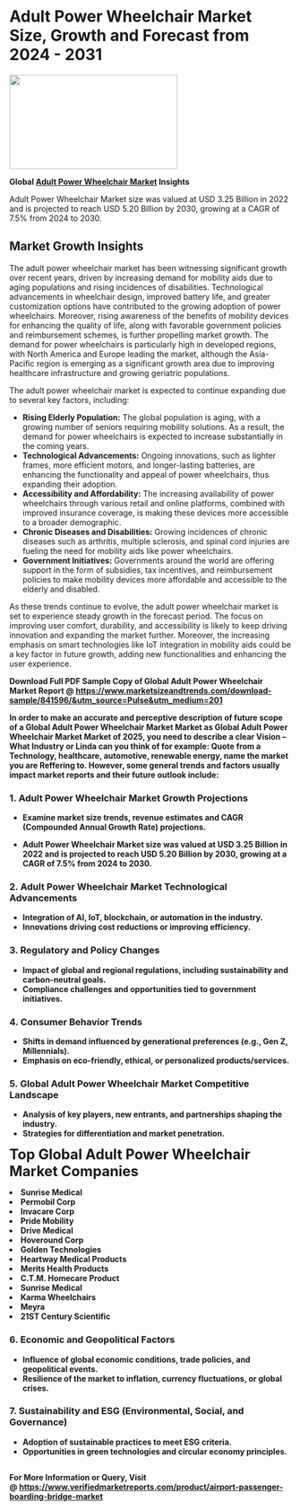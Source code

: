 <H1>Adult Power Wheelchair Market Size, Growth and Forecast from 2024 - 2031</H1><img class="aligncenter size-medium wp-image-584254" src="https://thirdeyenews.in/wp-content/uploads/2024/09/Global-Market-Research-300x168.jpeg" alt="" width="300" height="168" /><p><strong>Global&nbsp;<a href="https://www.marketsizeandtrends.com/download-sample/841596/&amp;utm_source=Pulse&amp;utm_medium=201">Adult Power Wheelchair Market</a> Insights</strong></p><p>Adult Power Wheelchair Market size was valued at USD 3.25 Billion in 2022 and is projected to reach USD 5.20 Billion by 2030, growing at a CAGR of 7.5% from 2024 to 2030.</p><p><h2>Market Growth Insights</h2> <p>The adult power wheelchair market has been witnessing significant growth over recent years, driven by increasing demand for mobility aids due to aging populations and rising incidences of disabilities. Technological advancements in wheelchair design, improved battery life, and greater customization options have contributed to the growing adoption of power wheelchairs. Moreover, rising awareness of the benefits of mobility devices for enhancing the quality of life, along with favorable government policies and reimbursement schemes, is further propelling market growth. The demand for power wheelchairs is particularly high in developed regions, with North America and Europe leading the market, although the Asia-Pacific region is emerging as a significant growth area due to improving healthcare infrastructure and growing geriatric populations.</p> <p><strong></strong></p> <p>The adult power wheelchair market is expected to continue expanding due to several key factors, including: </p> <ul> <li><strong>Rising Elderly Population:</strong> The global population is aging, with a growing number of seniors requiring mobility solutions. As a result, the demand for power wheelchairs is expected to increase substantially in the coming years.</li> <li><strong>Technological Advancements:</strong> Ongoing innovations, such as lighter frames, more efficient motors, and longer-lasting batteries, are enhancing the functionality and appeal of power wheelchairs, thus expanding their adoption.</li> <li><strong>Accessibility and Affordability:</strong> The increasing availability of power wheelchairs through various retail and online platforms, combined with improved insurance coverage, is making these devices more accessible to a broader demographic.</li> <li><strong>Chronic Diseases and Disabilities:</strong> Growing incidences of chronic diseases such as arthritis, multiple sclerosis, and spinal cord injuries are fueling the need for mobility aids like power wheelchairs.</li> <li><strong>Government Initiatives:</strong> Governments around the world are offering support in the form of subsidies, tax incentives, and reimbursement policies to make mobility devices more affordable and accessible to the elderly and disabled.</li> </ul> <p>As these trends continue to evolve, the adult power wheelchair market is set to experience steady growth in the forecast period. The focus on improving user comfort, durability, and accessibility is likely to keep driving innovation and expanding the market further. Moreover, the increasing emphasis on smart technologies like IoT integration in mobility aids could be a key factor in future growth, adding new functionalities and enhancing the user experience.</p> <p><strong></p><p><span class=""><strong>Download Full PDF Sample Copy of Global Adult Power Wheelchair Market Report</strong> @ <a href="https://www.marketsizeandtrends.com/download-sample/841596/&amp;utm_source=Pulse&amp;utm_medium=201" target="_blank">https://www.marketsizeandtrends.com/download-sample/841596/&amp;utm_source=Pulse&amp;utm_medium=201</a></span></p><p>In order to make an accurate and perceptive description of future scope of a Global&nbsp;Adult Power Wheelchair Market Market as Global&nbsp;Adult Power Wheelchair Market Market of 2025, you need to describe a clear Vision &ndash; What Industry or Linda can you think of for example: Quote from a Technology, healthcare, automotive, renewable energy, name the market you are Reffering to. However, some general trends and factors usually impact market reports and their future outlook include:</p><h3>1.&nbsp;<strong>Adult Power Wheelchair Market Growth Projections</strong></h3><ul><li>Examine market size trends, revenue estimates and CAGR (Compounded Annual Growth Rate) projections.</li><li><p>Adult Power Wheelchair Market size was valued at USD 3.25 Billion in 2022 and is projected to reach USD 5.20 Billion by 2030, growing at a CAGR of 7.5% from 2024 to 2030.</p></li></ul><h3>2.&nbsp;<strong>Adult Power Wheelchair Market Technological Advancements</strong></h3><ul><li>Integration of AI, IoT, blockchain, or automation in the industry.</li><li>Innovations driving cost reductions or improving efficiency.</li></ul><h3>3.&nbsp;<strong>Regulatory and Policy Changes</strong></h3><ul><li>Impact of global and regional regulations, including sustainability and carbon-neutral goals.</li><li>Compliance challenges and opportunities tied to government initiatives.</li></ul><h3>4.&nbsp;<strong>Consumer Behavior Trends</strong></h3><ul><li>Shifts in demand influenced by generational preferences (e.g., Gen Z, Millennials).</li><li>Emphasis on eco-friendly, ethical, or personalized products/services.</li></ul><h3>5.&nbsp;<strong>Global Adult Power Wheelchair Market Competitive Landscape</strong></h3><ul><li>Analysis of key players, new entrants, and partnerships shaping the industry.</li><li>Strategies for differentiation and market penetration.</li></ul><p data-pm-slice="1 1 []"><span style="color: inherit; font-family: inherit; font-size: 25px;">Top Global Adult Power Wheelchair Market Companies</span></p><div class="" data-test-id=""><p><li>Sunrise Medical</li><li> Permobil Corp</li><li> Invacare Corp</li><li> Pride Mobility</li><li> Drive Medical</li><li> Hoveround Corp</li><li> Golden Technologies</li><li> Heartway Medical Products</li><li> Merits Health Products</li><li> C.T.M. Homecare Product</li><li> Sunrise Medical</li><li> Karma Wheelchairs</li><li> Meyra</li><li> 21ST Century Scientific</li></p></div><h3>6.&nbsp;<strong>Economic and Geopolitical Factors</strong></h3><ul><li>Influence of global economic conditions, trade policies, and geopolitical events.</li><li>Resilience of the market to inflation, currency fluctuations, or global crises.</li></ul><h3>7.&nbsp;<strong>Sustainability and ESG (Environmental, Social, and Governance)</strong></h3><ul><li>Adoption of sustainable practices to meet ESG criteria.</li><li>Opportunities in green technologies and circular economy principles.</li></ul><h2><strong style="font-size: 14px;">For More Information or Query, Visit @&nbsp;</strong><a style="background-color: #ffffff; font-size: 14px;" href="https://www.marketsizeandtrends.com/report/adult-power-wheelchair-market/" target="_blank">https://www.verifiedmarketreports.com/product/airport-passenger-boarding-bridge-market</a></h2>

